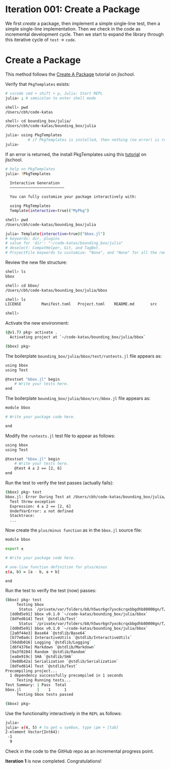 # Iteration 001: Create a Package

We first *create* a package, then implement a simple single-line test, then a simple single-line implementation.  Then we check in the code as incremental development cycle.  Then we start to expand the library through this iterative cycle of `test` -> `code`.

# Create a Package

This method follows the [Create A Package](https://github.com/hovey/jlschool/blob/main/create-a-package.md) tutorial on jlschool.

Verify that `PkgTemplates` exists:

```bash
# vscode cmd + shift + p, Julia: Start REPL
julia> ; # semicolon to enter shell mode

shell> pwd
/Users/cbh/code-katas

shell> cd bounding_box/julia/
/Users/cbh/code-katas/bounding_box/julia

julia> using PkgTemplates
          # if PkgTemplates is installed, then nothing (no error) is returned
julia> 
```

If an error is returned, the install PkgTemplates using this [tutorial](https://github.com/hovey/jlschool/blob/main/PkgTemplates.md) on jlschool.

```bash
# help on PkgTemplates
julia> ?PkgTemplates

  Interactive Generation
  ––––––––––––––––––––––––

  You can fully customize your package interactively with:

  using PkgTemplates
  Template(interactive=true)("MyPkg")
```

```bash
shell> pwd
/Users/cbh/code-katas/bounding_box/julia

julia> Template(interactive=true)("bbox.jl")
# keywords: dir, plugins
# value for 'dir': "~/code-katas/bounding_box/julia"
# deselect: CompatHelper, Git, and TagBot.
# ProjectFile keywords to customize: "None", and "None" for all the remaining options
```

Review the new file structure:

```bash
shell> ls
bbox

shell> cd bbox/
/Users/cbh/code-katas/bounding_box/julia/bbox

shell> ls
LICENSE         Manifest.toml   Project.toml    README.md       src             test

shell> 
```

Activate the new environment:

```bash
(@v1.7) pkg> activate .
  Activating project at `~/code-katas/bounding_box/julia/bbox`

(bbox) pkg> 
```

The boilerplate `bounding_box/julia/bbox/test/runtests.jl` file appears as:

```bash
using bbox
using Test

@testset "bbox.jl" begin
    # Write your tests here.
end

```

The boilerplate `bounding_box/julia/bbox/src/bbox.jl` file appears as:

```bash
module bbox

# Write your package code here.

end
```

Modify the `runtests.jl` test file to appear as follows:

```bash
using bbox
using Test

@testset "bbox.jl" begin
    # Write your tests here.
    @test 4 ± 2 == [2, 6]
end
```

Run the test to verify the test passes (actually fails):

```bash
(bbox) pkg> test
bbox.jl: Error During Test at /Users/cbh/code-katas/bounding_box/julia/bbox/test/runtests.jl:6
  Test threw exception
  Expression: 4 ± 2 == [2, 6]
  UndefVarError: ± not defined
  Stacktrace:
  ...
```

Now create the `plus/minus function` as in the `bbox.jl` source file:

```bash
module bbox

export ±

# Write your package code here.

# one-line function definition for plus/minus
±(a, b) = [a - b, a + b]

end
```

Run the test to verify the test (now) passes:

```bash
(bbox) pkg> test
     Testing bbox
      Status `/private/var/folders/b8/h5wsr6gn7yxc6crqxbbgdhb80000gn/T/jl_8PeLNT/Project.toml`
  [dd0d5e91] bbox v0.1.0 `~/code-katas/bounding_box/julia/bbox`
  [8dfed614] Test `@stdlib/Test`
      Status `/private/var/folders/b8/h5wsr6gn7yxc6crqxbbgdhb80000gn/T/jl_8PeLNT/Manifest.toml`
  [dd0d5e91] bbox v0.1.0 `~/code-katas/bounding_box/julia/bbox`
  [2a0f44e3] Base64 `@stdlib/Base64`
  [b77e0a4c] InteractiveUtils `@stdlib/InteractiveUtils`
  [56ddb016] Logging `@stdlib/Logging`
  [d6f4376e] Markdown `@stdlib/Markdown`
  [9a3f8284] Random `@stdlib/Random`
  [ea8e919c] SHA `@stdlib/SHA`
  [9e88b42a] Serialization `@stdlib/Serialization`
  [8dfed614] Test `@stdlib/Test`
Precompiling project...
  1 dependency successfully precompiled in 1 seconds
     Testing Running tests...
Test Summary: | Pass  Total
bbox.jl       |    1      1
     Testing bbox tests passed 

(bbox) pkg> 
```

Use the functionality interactively in the `REPL` as follows:

```bash
julia> 
julia> ±(4, 5) # to get ± symbox, type \pm + [tab]
2-element Vector{Int64}:
 -1
  9
```

Check in the code to the GitHub repo as an incremental progress point.

**Iteration 1** is now completed. Congratulations!
